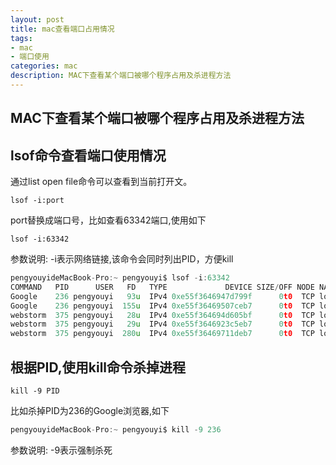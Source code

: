```yaml
---
layout: post
title: mac查看端口占用情况
tags:
- mac
- 端口使用
categories: mac
description: MAC下查看某个端口被哪个程序占用及杀进程方法
---
```

## MAC下查看某个端口被哪个程序占用及杀进程方法

## lsof命令查看端口使用情况
通过list open file命令可以查看到当前打开文。
```
lsof -i:port
```
port替换成端口号，比如查看63342端口,使用如下
```
lsof -i:63342
```
参数说明: -i表示网络链接,该命令会同时列出PID，方便kill
```c
pengyouyideMacBook-Pro:~ pengyouyi$ lsof -i:63342
COMMAND   PID      USER   FD   TYPE             DEVICE SIZE/OFF NODE NAME
Google    236 pengyouyi   93u  IPv4 0xe55f3646947d799f      0t0  TCP localhost:56933->localhost:63342 (ESTABLISHED)
Google    236 pengyouyi  155u  IPv4 0xe55f36469507ceb7      0t0  TCP localhost:49264->localhost:63342 (ESTABLISHED)
webstorm  375 pengyouyi   28u  IPv4 0xe55f364694d605bf      0t0  TCP localhost:63342->localhost:49264 (ESTABLISHED)
webstorm  375 pengyouyi   29u  IPv4 0xe55f3646923c5eb7      0t0  TCP localhost:63342->localhost:56933 (ESTABLISHED)
webstorm  375 pengyouyi  280u  IPv4 0xe55f36469711deb7      0t0  TCP localhost:63342 (LISTEN)
```
## 根据PID,使用kill命令杀掉进程
```
kill -9 PID
```
比如杀掉PID为236的Google浏览器,如下
```c
pengyouyideMacBook-Pro:~ pengyouyi$ kill -9 236
```
参数说明: -9表示强制杀死







